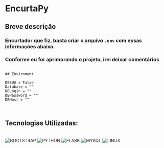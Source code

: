 # EncurtaPy

## Breve descrição

### Encurtador que fiz, basta criar o arquivo ``.env`` com essas informações abaixo.
### Conforme eu for aprimorando o projeto, irei deixar comentários


```.env

## Enviroment

DEBUG = False
Database = ""
DBLogin = ""
DBPassword = ""
DBHost = ""



```

## Tecnologias Utilizadas: 
<div style="display: inline_block">
<br>
  <img align="center" alt="BOOTSTRAP" src="https://img.shields.io/badge/Bootstrap-20232A?style=for-the-badge&logo=bootstrap&logoColor=61DAFB"/> 
  <img align="center" alt="PYTHON" src="https://img.shields.io/badge/Python-3776AB?style=for-the-badge&logo=python&logoColor=white" />
  <img align="center" alt="FLASK" src="https://img.shields.io/badge/Flask-092E20?style=for-the-badge&logo=flask&logoColor=white" />
  <img align="center" alt="MYSQL" src="https://img.shields.io/badge/MySQL-6488ea?style=for-the-badge&logo=mysql&logoColor=white" />
  <img align="center" alt="LINUX" src="https://img.shields.io/badge/Linux-000?style=for-the-badge&logo=linux&logoColor=FCC624" />
</div>

<br>
